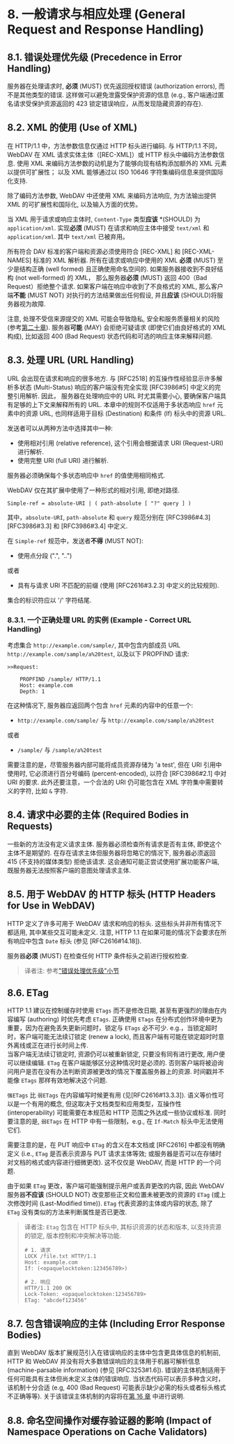 # 8. 一般请求与相应处理 (General Request and Response Handling)

## 8.1. 错误处理优先级 (Precedence in Error Handling)

服务器在处理请求时, **必须** (MUST) 优先返回授权错误 (authorization errors),
而不是其他类型的错误. 这样做可以避免泄露受保护资源的信息 (e.g.,
客户端通过匿名请求受保护资源返回的 423 锁定错误响应，从而发现隐藏资源的存在).

## 8.2. XML 的使用 (Use of XML)

在 HTTP/1.1 中，方法参数信息仅通过 HTTP 标头进行编码. 与 HTTP/1.1 不同，WebDAV 在 XML
请求实体主体（[REC-XML]）或 HTTP 标头中编码方法参数信息. 使用 XML
来编码方法参数的动机是为了能够向现有结构添加额外的 XML 元素以提供可扩展性；
以及 XML 能够通过以 ISO 10646 字符集编码信息来提供国际化支持.

除了编码方法参数, WebDAV 中还使用 XML 来编码方法响应, 为方法输出提供 XML
的可扩展性和国际化, 以及输入方面的优势。

当 XML 用于请求或响应主体时, `Content-Type` 类型**应该** \*(SHOULD) 为
`application/xml`. 实现**必须** (MUST) 在请求和响应主体中接受 `text/xml` 和
`application/xml`. 其中 `text/xml` 已被弃用。

所有符合 DAV 标准的客户端和资源必须使用符合 [REC-XML] 和 [REC-XML-NAMES] 标准的
XML 解析器. 所有在请求或响应中使用的 XML **必须** (MUST) 至少是结构正确 (well formed)
且正确使用命名空间的. 如果服务器接收到不良好结构 (not well-formed) 的 XML，
那么服务器**必须** (MUST) 返回 400（Bad Request）拒绝整个请求.
如果客户端在响应中收到了不良格式的 XML, 那么客户端**不能** (MUST NOT) 对执行的方法结果做出任何假设, 并且**应该** (SHOULD)将服务器视为故障.

注意, 处理不受信来源提交的 XML 可能会导致隐私, 安全和服务质量相关的风险(参考[第二十章]()).
服务器**可能** (MAY) 会拒绝可疑请求 (即使它们由良好格式的 XML 构成), 比如返回 400
(Bad Request) 状态代码和可选的响应主体来解释问题.

## 8.3. 处理 URL (URL Handling)

URL 会出现在请求和响应的很多地方. 与 [RFC2518] 的互操作性经验显示许多解析多状态
(Multi-Status) 响应的客户端没有完全实现 [RFC3986#5] 中定义的完整引用解析. 因此，
服务器在处理响应中的 URL 时尤其需要小心, 要确保客户端具有足够的上下文来解释所有的 URL.
本章中的规则不仅适用于多状态响应 `href` 元素中的资源 URL, 也同样适用于目标 (Destination)
和条件 (If) 标头中的资源 URL.

发送者可以从两种方法中选择其中一种:

- 使用相对引用 (relative reference), 这个引用会根据请求 URI (Request-URI) 进行解析.
- 使用完整 URI (full URI) 进行解析.

服务器必须确保每个多状态响应中 `href` 的值使用相同格式.

WebDAV 仅在其扩展中使用了一种形式的相对引用, 即绝对路径.

```http
Simple-ref = absolute-URI | ( path-absolute [ "?" query ] )
```

其中，`absolute-URI`, `path-absolute` 和 `query` 规范分别在 [RFC3986#4.3]
[RFC3986#3.3] 和 [RFC3986#3.4] 中定义.

在 `Simple-ref` 规范中，发送者**不得** (MUST NOT):

- 使用点分段 (".", "..")

或者

- 具有与请求 URI 不匹配的前缀 (使用 [RFC2616#3.2.3] 中定义的比较规则).

集合的标识符应以 '/' 字符结尾.

### 8.3.1. 一个正确处理 URL 的实例 (Example - Correct URL Handling)

考虑集合 `http://example.com/sample/`, 其中包含内部成员 URL `http://example.com/sample/a%20test`, 以及以下 PROPFIND 请求:

```http
>>Request:

    PROPFIND /sample/ HTTP/1.1
    Host: example.com
    Depth: 1
```

在这种情况下, 服务器应返回两个包含 `href` 元素的内容中的任意一个:

- `http://example.com/sample/` 与 `http://example.com/sample/a%20test`

或者

- `/sample/` 与 `/sample/a%20test`

需要注意的是，尽管服务器内部可能将成员资源存储为 'a test', 但在 URI 引用中使用时,
它必须进行百分号编码 (percent-encoded), 以符合 [RFC3986#2.1] 中对 URI 的要求.
此外还要注意，一个合法的 URI 仍可能包含在 XML 字符集中需要转义的字符, 比如 `&` 字符.

## 8.4. 请求中必要的主体 (Required Bodies in Requests)

一些新的方法没有定义请求主体. 服务器必须检查所有请求是否有主体, 即使这个主体不是期望的.
在存在请求主体但服务器将忽略它的情况下, 服务器必须返回 415 (不支持的媒体类型) 拒绝该请求.
这会通知可能正尝试使用扩展功能客户端, 既服务器无法按照客户端的意图处理请求主体.

## 8.5. 用于 WebDAV 的 HTTP 标头 (HTTP Headers for Use in WebDAV)

HTTP 定义了许多可用于 WebDAV 请求和响应的标头. 这些标头并非所有情况下都适用,
其中某些交互可能未定义. 注意, HTTP 1.1 在如果可能的情况下会要求在所有响应中包含 `Date`
标头 (参见 [RFC2616#14.18]).

服务器**必须** (MUST) 在检查任何 HTTP 条件标头之前进行授权检查.

> 译者注: 参考["错误处理优先级"小节](#81-错误处理优先级-precedence-in-error-handling)

## 8.6. ETag

HTTP 1.1 建议在控制缓存时使用 `ETags` 而不是修改日期, 甚至有更强烈的理由在内容编写
(authoring) 时优先考虑 `ETags`. 正确使用 `ETags` 在分布式创作环境中更为重要，因为在避免丢失更新问题时，锁定与 `ETags` 必不可少. e.g.，当锁定超时时，客户端可能无法续订锁定
(renew a lock), 而且客户端有可能在锁定超时时意外离线或正在进行长时间上传. \
当客户端无法续订锁定时, 资源仍可以被重新锁定, 只要没有同有进行更改, 用户便可以继续编辑.
`ETag` 在客户端能够区分这种情况时是必须的.
否则客户端将被迫询问用户是否在没有办法判断资源被更改的情况下覆盖服务器上的资源.
时间戳并不能像 `ETags` 那样有效地解决这个问题.

`强ETags` 比 `弱ETags` 在内容编写时候更有用 (见[RFC2616#13.3.3]).
语义等价性可以是一个有用的概念, 但这取决于文档类型和应用类型，互操作性 (interoperability)
可能需要在本规范和 HTTP 范围之外达成一些协议或标准. 同时要注意的是, `弱ETags` 在 HTTP 中有一些限制，e.g., 在 `If-Match` 标头中无法使用它们.

需要注意的是，在 PUT 响应中 `ETag` 的含义在本文档或 [RFC2616] 中都没有明确定义 (i.e., `ETag` 是否表示资源与 PUT 请求主体等效;
或服务器是否可以在存储时对文档的格式或内容进行细微更改). 这不仅仅是 WebDAV, 而是 HTTP
的一个问题.

由于如果 `ETag` 更改，客户端可能强制提示用户或丢弃更改的内容, 因此 WebDAV 服务器**不应该** (SHOULD NOT) 改变那些正文和位置未被更改的资源的 `ETag` (或上次修改时间 (Last-Modified
time)). `ETag` 代表资源的主体或内容的状态, 除了 `ETag` 没有类似的方法来判断属性是否已更改.

> 译者注:
> `Etag` 包含在 HTTP 标头中,
> 其标识资源的状态和版本, 以支持资源的锁定, 版本控制和冲突解决等功能.
>
> ```http
> # 1. 请求
> LOCK /file.txt HTTP/1.1
> Host: example.com
> If: (<opaquelocktoken:123456789>)
>
> # 2. 响应
> HTTP/1.1 200 OK
> Lock-Token: <opaquelocktoken:123456789>
> ETag: "abcdef123456"
> ```

## 8.7. 包含错误响应的主体 (Including Error Response Bodies)

直到 WebDAV 版本扩展规范引入在错误响应的主体中包含更具体信息的机制前, HTTP 和 WebDAV 并没有将大多数错误响应的主体用于机器可解析信息 (machine-parsable information)
(参见 [RFC3253#1.6]). 错误的主体机制适用于任何可能具有主体但尚未定义主体的错误响应. 当状态代码可以表示多种含义时，该机制十分合适 (e.g, 400 (Bad Request)
可能表示缺少必需的标头或者标头格式不正确等等). 关于该错误主体机制的内容将在[第 16 章]()
中进行说明.

## 8.8. 命名空间操作对缓存验证器的影响 (Impact of Namespace Operations on Cache Validators)

<!-- TODO -->